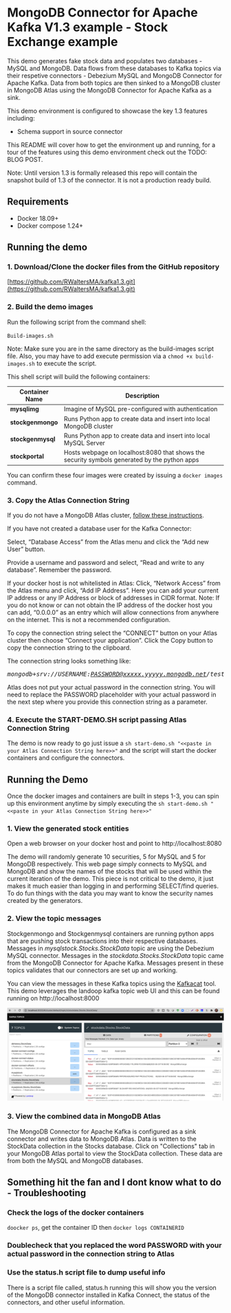 # MongoDB Connector for Apache Kafka V1.3 example - Stock Exchange example

This demo generates fake stock data and populates two databases - MySQL and MongoDB.  Data flows from these databases to Kafka topics via their respetive connectors - Debezium MySQL and MongoDB Connector for Apache Kafka.  Data from both topics are then sinked to a MongoDB cluster in MongoDB Atlas using the MongoDB Connector for Apache Kafka as a sink.  

This demo environment is configured to showcase the key 1.3 features including:
- Schema support in source connector

This README will cover how to get the environment up and running, for a tour of the features using this demo environment check out the TODO: BLOG POST.

Note: Until version 1.3 is formally released this repo will contain the snapshot build of 1.3 of the connector.  It is not a production ready build.

## Requirements
  - Docker 18.09+
  - Docker compose 1.24+

## Running the demo
### 1. Download/Clone the docker files from the GitHub repository

[https://github.com/RWaltersMA/kafka1.3.git](https://github.com/RWaltersMA/kafka1.3.git)

### 2. Build the demo images

Run the following script from the command shell:

`Build-images.sh`

Note: Make sure you are in the same directory as the build-images script file.  Also, you may have to add execute permission via a `chmod +x build-images.sh` to execute the script.

This shell script will build the following containers:

Container Name | Description
--------------- | -----------------
<B>mysqlimg</B> | Imagine of MySQL pre-configured with authentication
<B>stockgenmongo</B> | Runs Python app to create data and insert into local MongoDB cluster
<B>stockgenmysql</B> | Runs Python app to create data and insert into local MySQL Server
<B>stockportal</B> | Hosts webpage on localhost:8080 that shows the security symbols generated by the python apps

You can confirm these four images were created by issuing a `docker images` command.

### 3. Copy the Atlas Connection String

If you do not have a MongoDB Atlas cluster, [follow these instructions](https://docs.atlas.mongodb.com/getting-started/).

If you have not created a database user for the Kafka Connector:

Select, “Database Access” from the Atlas menu and click the “Add new User” button.  

Provide a username and password and select, “Read and write to any database”.  Remember the password.

If your docker host is not whitelisted in Atlas:
Click, “Network Access” from the Atlas menu and click, “Add IP Address”.  Here you can add your current IP address or any IP Address or block of addresses in CIDR format.  Note: If you do not know or can not obtain the IP address of the docker host you can add, “0.0.0.0” as an entry which will allow connections from anywhere on the internet.  This is not a recommended configuration.

To copy the connection string select the “CONNECT” button on your Atlas cluster then choose “Connect your application”.  Click the Copy button to copy the connection string to the clipboard.</p>

The connection string looks something like: 
<I><pre>mongodb+srv://USERNAME:PASSWORD@xxxxx.yyyyy.mongodb.net/test</pre></I>

Atlas does not put your actual password in the connection string.  You will need to replace the PASSWORD placeholder with your actual password in the next step where you provide this connection string as a parameter.

### 4. Execute the START-DEMO.SH script passing Atlas Connection String

The demo is now ready to go just issue a `sh start-demo.sh "<<paste in your Atlas Connection String here>>"` and the script will start the docker containers and configure the connectors.

## Running the Demo

Once the docker images and containers are built in steps 1-3, you can spin up this environment anytime by simply executing the `sh start-demo.sh "<<paste in your Atlas Connection String here>>"`

### 1. View the generated stock entities 

Open a web browser on your docker host and point to http://localhost:8080

The demo will randomly generate 10 securities, 5 for MySQL and 5 for MongoDB respectively.  This web page simply connects to MySQL and MongoDB and show the names of the stocks that will be used within the current iteration of the demo.  This piece is not critical to the demo, it just makes it much easier than logging in and performing SELECT/find queries.  To do fun things with the data you may want to know the security names created by the generators.

### 2. View the topic messages

Stockgenmongo and Stockgenmysql containers are running python apps that are pushing stock transactions into their respective databases.  Messages in <I>mysqlstock.Stocks.StockData</I> topic are using the Debezium MySQL connector.  Messages in the <I>stockdata.Stocks.StockData</I> topic came from the MongoDB Connector for Apache Kafka.  Messages present in these topics validates that our connectors are set up and working.

You can view the messages in these Kafka topics using the [Kafkacat](https://github.com/edenhill/kafkacat) tool.  This demo leverages the landoop kafka topic web UI and this can be found running on http://localhost:8000

![Landoop Kafka Topic](readme-images/LandoopUI.png)

### 3. View the combined data in MongoDB Atlas

The MongoDB Connector for Apache Kafka is configured as a sink connector and writes data to MongoDB Atlas.  Data is written to the StockData collection in the Stocks database.  Click on "Collections" tab in your MongoDB Atlas portal to view the StockData collection. These data are from both the MySQL and MongoDB databases.

## Something hit the fan and I dont know what to do - Troubleshooting

### Check the logs of the docker containers

`doocker ps`, get the container ID then `docker logs CONTAINERID`

### Doublecheck that you replaced the word PASSWORD with your actual password in the connection string to Atlas

### Use the status.h script file to dump useful info

There is a script file called, status.h running this will show you the version of the MongoDB connector installed in Kafka Connect, the status of the connectors, and other useful information.



